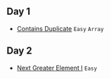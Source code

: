 ## Day 1

- [Contains Duplicate]( https://leetcode.com/problems/contains-duplicate/) `Easy` `Array`

## Day 2

- [Next Greater Element I](https://leetcode.com/problems/next-greater-element-i/) `Easy` 